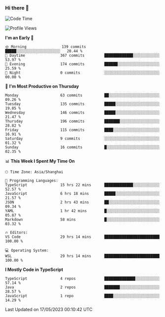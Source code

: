 ### Hi there 👋

<!--
**waynelwz/waynelwz** is a ✨ _special_ ✨ repository because its `README.md` (this file) appears on your GitHub profile.

Here are some ideas to get you started:

- 🔭 I’m currently working on ...
- 🌱 I’m currently learning ...
- 👯 I’m looking to collaborate on ...
- 🤔 I’m looking for help with ...
- 💬 Ask me about ...
- 📫 How to reach me: ...
- 😄 Pronouns: ...
- ⚡ Fun fact: ...
-->

<!--START_SECTION:waka-->
![Code Time](http://img.shields.io/badge/Code%20Time-1%2C416%20hrs%205%20mins-blue)

![Profile Views](http://img.shields.io/badge/Profile%20Views-0-blue)

**I'm an Early 🐤** 

```text
🌞 Morning                139 commits         █████░░░░░░░░░░░░░░░░░░░░   20.44 % 
🌆 Daytime                367 commits         █████████████░░░░░░░░░░░░   53.97 % 
🌃 Evening                174 commits         ██████░░░░░░░░░░░░░░░░░░░   25.59 % 
🌙 Night                  0 commits           ░░░░░░░░░░░░░░░░░░░░░░░░░   00.00 % 
```
📅 **I'm Most Productive on Thursday** 

```text
Monday                   63 commits          ██░░░░░░░░░░░░░░░░░░░░░░░   09.26 % 
Tuesday                  135 commits         █████░░░░░░░░░░░░░░░░░░░░   19.85 % 
Wednesday                146 commits         █████░░░░░░░░░░░░░░░░░░░░   21.47 % 
Thursday                 196 commits         ███████░░░░░░░░░░░░░░░░░░   28.82 % 
Friday                   115 commits         ████░░░░░░░░░░░░░░░░░░░░░   16.91 % 
Saturday                 9 commits           ░░░░░░░░░░░░░░░░░░░░░░░░░   01.32 % 
Sunday                   16 commits          █░░░░░░░░░░░░░░░░░░░░░░░░   02.35 % 
```


📊 **This Week I Spent My Time On** 

```text
🕑︎ Time Zone: Asia/Shanghai

💬 Programming Languages: 
TypeScript               15 hrs 22 mins      █████████████░░░░░░░░░░░░   52.57 % 
JavaScript               6 hrs 18 mins       █████░░░░░░░░░░░░░░░░░░░░   21.57 % 
JSON                     2 hrs 43 mins       ██░░░░░░░░░░░░░░░░░░░░░░░   09.34 % 
YAML                     1 hr 42 mins        █░░░░░░░░░░░░░░░░░░░░░░░░   05.87 % 
Markdown                 58 mins             █░░░░░░░░░░░░░░░░░░░░░░░░   03.32 % 

🔥 Editors: 
VS Code                  29 hrs 14 mins      █████████████████████████   100.00 % 

💻 Operating System: 
WSL                      29 hrs 14 mins      █████████████████████████   100.00 % 
```

**I Mostly Code in TypeScript** 

```text
TypeScript               4 repos             ██████████████░░░░░░░░░░░   57.14 % 
Java                     2 repos             ███████░░░░░░░░░░░░░░░░░░   28.57 % 
JavaScript               1 repo              ████░░░░░░░░░░░░░░░░░░░░░   14.29 % 
```




 Last Updated on 17/05/2023 00:10:42 UTC
<!--END_SECTION:waka-->
